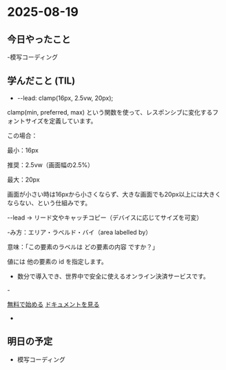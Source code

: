 # 2025-08-19

## 今日やったこと
-模写コーディング

## 学んだこと (TIL)
- --lead: clamp(16px, 2.5vw, 20px);

clamp(min, preferred, max) という関数を使って、レスポンシブに変化するフォントサイズを定義しています。

この場合：

最小：16px

推奨：2.5vw（画面幅の2.5%）

最大：20px

画面が小さい時は16pxから小さくならず、大きな画面でも20px以上には大きくならない、という仕組みです。

--lead → リード文やキャッチコピー（デバイスに応じてサイズを可変）

-み方：エリア・ラベルド・バイ（area labelled by）

意味：「この要素のラベルは どの要素の内容 ですか？」

値には 他の要素の id を指定します。

-  <!-- リード文 -->
    <p id="hero-lead">
      数分で導入でき、世界中で安全に使えるオンライン決済サービスです。
    </p>

-<!-- CTAボタン群 -->
    <div class="hero-actions" role="group" aria-label="主要な操作">
      <a href="#" class="button primary">無料で始める</a>
      <a href="#" class="button secondary">ドキュメントを見る</a>
    </div>

-

## 明日の予定
- 模写コーディング
